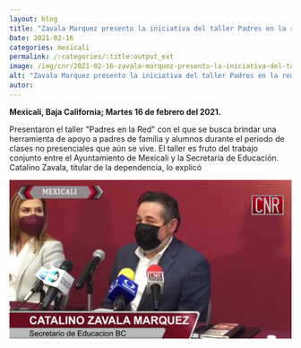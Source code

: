 ```yaml
---
layout: blog
title: "Zavala Marquez presento la iniciativa del taller Padres en la red"
Date: 2021-02-16
categories: mexicali
permalink: /:categories/:title:output_ext
image: /img/cnr/2021-02-16-zavala-marquez-presento-la-iniciativa-del-taller-padres-en-la-red.jpg
alt: "Zavala Marquez presento la iniciativa del taller Padres en la red"
autor:
---
```


**Mexicali, Baja California; Martes 16 de febrero del 2021.** 

Presentaron el taller "Padres en la Red" con el que se busca brindar una herramienta de apoyo a padres de familia y alumnos durante el periodo de clases no presenciales que aún se vive. El taller es fruto del trabajo conjunto entre el Ayuntamiento de Mexicali y la Secretaria de Educación. Catalino Zavala, titular de la dependencia, lo explicó


<div id="carouselExampleSlidesOnly" class="carousel slide" data-ride="carousel">
  <div class="carousel-inner">
    <div class="carousel-item active">
       <img class="d-block w-100" src="/img/cnr/2021-02-16-zavala-marquez-presento-la-iniciativa-del-taller-padres-en-la-red.jpg" loading="lazy"  alt="Zavala Marquez presento la iniciativa del taller Padres en la red">
    </div>
  </div>
</div>